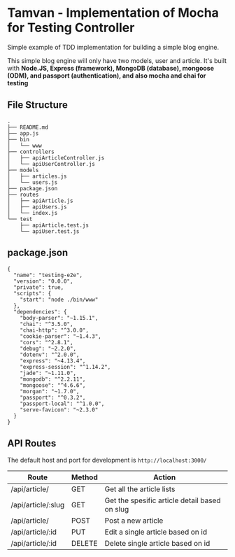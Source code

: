 
# Tamvan - Implementation of Mocha for Testing Controller

Simple example of TDD implementation for building a simple blog engine.

This simple blog engine will only have two models, user and article. It's built with **Node.JS, Express (framework), MongoDB (database), mongoose (ODM), and passport (authentication), and also mocha and chai for testing**

## File Structure

```
.
├── README.md
├── app.js
├── bin
│   └── www
├── controllers
│   ├── apiArticleController.js
│   └── apiUserController.js
├── models
│   ├── articles.js
│   └── users.js
├── package.json
├── routes
│   ├── apiArticle.js
│   ├── apiUsers.js
│   └── index.js
└── test
    ├── apiArticle.test.js
    └── apiUser.test.js
```

## package.json

```
{
  "name": "testing-e2e",
  "version": "0.0.0",
  "private": true,
  "scripts": {
    "start": "node ./bin/www"
  },
  "dependencies": {
    "body-parser": "~1.15.1",
    "chai": "^3.5.0",
    "chai-http": "^3.0.0",
    "cookie-parser": "~1.4.3",
    "cors": "^2.8.1",
    "debug": "~2.2.0",
    "dotenv": "^2.0.0",
    "express": "~4.13.4",
    "express-session": "^1.14.2",
    "jade": "~1.11.0",
    "mongodb": "^2.2.11",
    "mongoose": "^4.6.6",
    "morgan": "~1.7.0",
    "passport": "^0.3.2",
    "passport-local": "^1.0.0",
    "serve-favicon": "~2.3.0"
  }
}
```

## API Routes

The default host and port for development is `http://localhost:3000/`

| Route | Method | Action |
|-------|--------|--------|
| /api/article/ | GET | Get all the article lists |
| /api/article/:slug | GET | Get the spesific article detail based on slug|
| /api/article/ | POST | Post a new article |
| /api/article/:id | PUT | Edit a single article based on id |
| /api/article/:id | DELETE | Delete single article based on id |
